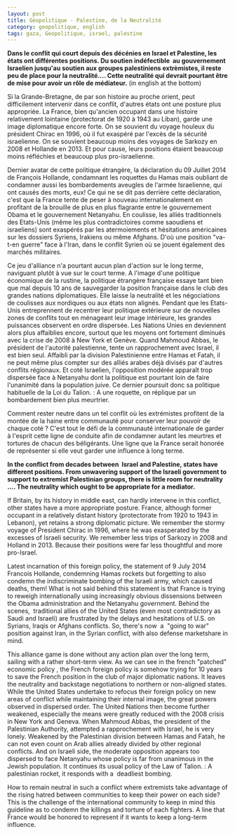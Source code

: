 ```yaml
---
layout: post
title: Géopolitique - Palestine, de la Neutralité
category: geopolitique, english
tags: gaza, Geopolitique, israel, palestine
---
```

**Dans le conflit qui court depuis des décénies en Israel et Palestine, les états ont différentes positions. Du soutien indéfectible  au gouvernement Israelien jusqu'au soutien aux groupes palestiniens extrèmistes, il reste peu de place pour la neutralité.... Cette neutralité qui devrait pourtant être de mise pour avoir un rôle de médiateur.**
(in english at the bottom)

Si la Grande-Bretagne, de par son histoire au proche orient, peut difficilement intervenir dans ce conflit, d'autres états ont une posture plus appropriée. La France, bien qu'ancien occupant dans une histoire relativement lointaine (protectorat de 1920 à 1943 au Liban), garde une image diplomatique encore forte. On se souvient du voyage houleux du président Chirac en 1996, où il fut exaspéré par l'excès de la sécurité israelienne. On se souvient beaucoup moins des voyages de Sarkozy en 2008 et Hollande en 2013. Et pour cause, leurs positions étaient beaucoup moins réfléchies et beaucoup plus pro-israelienne.

Dernier avatar de cette politique étrangère, la déclaration du 09 Juillet 2014 de François Hollande, condamnant les roquettes du Hamas mais oubliant de condamner aussi les bombardements aveugles de l'armée Israelienne, qui ont causés des morts, eux! Ce qui ne se dit pas derrière cette déclaration, c'est que la France tente de peser à nouveau internationalement en profitant de la brouille de plus en plus flagrante entre le gouvernement Obama et le gouvernement Netanyahu. En coulisse, les alliés traditionnels des Etats-Unis (même les plus contradictoires comme saoudiens et israeliens) sont exaspérés par les atermoiements et hésitations américaines sur les dossiers Syriens, Irakiens ou même Afghans. D'où une position "va-t-en guerre" face à l'Iran, dans le conflit Syrien où se jouent également des marchés militaires.

Ce jeu d'alliance n'a pourtant aucun plan d'action sur le long terme, naviguant plutôt à vue sur le court terme. A l'image d'une politique économique de la rustine, la politique étrangère française essaye tant bien que mal depuis 10 ans de sauvegarder la position française dans le club des grandes nations diplomatiques. Elle laisse la neutralité et les négociations de coulisses aux nordiques ou aux états non alignés. Pendant que les Etats-Unis entreprennent de recentrer leur politique extérieure sur de nouvelles zones de conflits tout en ménageant leur image intérieure, les grandes puissances observent en ordre dispersée. Les Nations Unies en deviennent alors plus affaiblies encore, surtout que les moyens ont fortement diminués avec la crise de 2008 à New York et Genève. Quand Mahmoud Abbas, le président de l'autorité palestienne, tente un rapprochement avec Israel, il est bien seul. Affaibli par la division Palestinienne entre Hamas et Fatah, il ne peut même plus compter sur des alliés arabes déjà divisés par d'autres conflits régionaux. Et coté Israelien, l'opposition modérée apparaît trop dispersée face à Netanyahu dont la politique est pourtant loin de faire l'unanimité dans la population juive. Ce dernier poursuit donc sa politique habituelle de la Loi du Talion. : A une roquette, on réplique par un bombardement bien plus meurtrier.

Comment rester neutre dans un tel conflit où les extrémistes profitent de la montée de la haine entre communauté pour conserver leur pouvoir de chaque coté ? C'est tout le défi de la communauté internationale de garder à l'esprit cette ligne de conduite afin de condamner autant les meurtres et tortures de chacun des béligérants. Une ligne que la France serait honorée de représenter si elle veut garder une influence à long terme.

**In the conflict from decades between  Israel and Palestine, states have different positions. From unwavering support of the Israeli government to support to extremist Palestinian groups, there is little room for neutrality .... The neutrality which ought to be appropriate for a mediator.**

If Britain, by its history in middle east, can hardly intervene in this conflict, other states have a more appropriate posture. France, although former occupant in a relatively distant history (protectorate from 1920 to 1943 in Lebanon), yet retains a strong diplomatic picture. We remember the stormy voyage of President Chirac in 1996, where he was exasperated by the excesses of Israeli security. We remember less trips of Sarkozy in 2008 and Holland in 2013. Because their positions were far less thoughtful and more pro-Israel.

Latest incarnation of this foreign policy, the statement of 9 July 2014 Francois Hollande, condemning Hamas rockets but forgetting to also condemn the indiscriminate bombing of the Israeli army, which caused deaths, them! What is not said behind this statement is that France is trying to reweigh internationally using increasingly obvious dissensions between the Obama administration and the Netanyahu government. Behind the scenes,  traditional allies of the United States (even most contradictory as Saudi and Israeli) are frustrated by the delays and hesitations of U.S. on Syrians, Iraqis or Afghans conflicts. So, there's now  a  "going to war" position against Iran, in the Syrian conflict, with also defense marketshare in mind.

This alliance game is done without any action plan over the long term, sailing with a rather short-term view. As we can see in the french "patched" economic policy , the French foreign policy is somehow trying for 10 years to save the French position in the club of major diplomatic nations. It leaves the neutrality and backstage negotiations to northern or non-aligned states. While the United States undertake to refocus their foreign policy on new areas of conflict while maintaining their internal image, the great powers observed in dispersed order. The United Nations then become further weakened, especially the means were greatly reduced with the 2008 crisis in New York and Geneva. When Mahmoud Abbas, the president of the Palestinian Authority, attempted a rapprochement with Israel, he is very lonely. Weakened by the Palestinian division between Hamas and Fatah, he can not even count on Arab allies already divided by other regional conflicts. And on Israeli side, the moderate opposition appears too dispersed to face Netanyahu whose policy is far from unanimous in the Jewish population. It continues its usual policy of the Law of Talion. : A palestinian rocket, it responds with a  deadliest bombing.

How to remain neutral in such a conflict where extremists take advantage of the rising hatred between communities to keep their power on each side? This is the challenge of the international community to keep in mind this guideline as to condemn the killings and torture of each fighters. A line that France would be honored to represent if it wants to keep a long-term influence.
